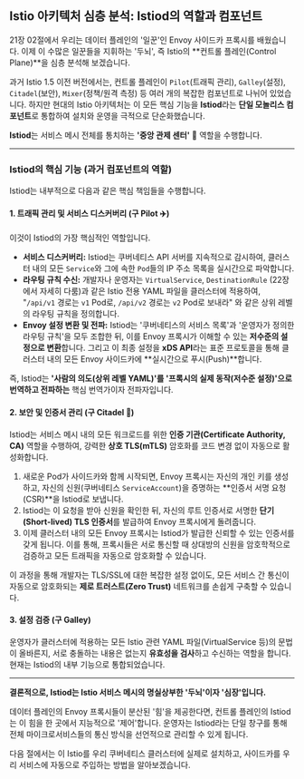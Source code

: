 ## Istio 아키텍처 심층 분석: Istiod의 역할과 컴포넌트

21장 02절에서 우리는 데이터 플레인의 '일꾼'인 Envoy 사이드카 프록시를 배웠습니다. 이제 이 수많은 일꾼들을 지휘하는 '두뇌', 즉 Istio의 **컨트롤 플레인(Control Plane)**을 심층 분석해 보겠습니다.

과거 Istio 1.5 이전 버전에서는, 컨트롤 플레인이 `Pilot`(트래픽 관리), `Galley`(설정), `Citadel`(보안), `Mixer`(정책/원격 측정) 등 여러 개의 복잡한 컴포넌트로 나뉘어 있었습니다. 하지만 현대의 Istio 아키텍처는 이 모든 핵심 기능을 **Istiod**라는 **단일 모놀리스 컴포넌트**로 통합하여 설치와 운영을 극적으로 단순화했습니다.

**Istiod**는 서비스 메시 전체를 통치하는 **'중앙 관제 센터'** 🚀 역할을 수행합니다.



---

### Istiod의 핵심 기능 (과거 컴포넌트의 역할)

Istiod는 내부적으로 다음과 같은 핵심 책임들을 수행합니다.

#### 1. 트래픽 관리 및 서비스 디스커버리 (구 Pilot ✈️)

이것이 Istiod의 가장 핵심적인 역할입니다.
* **서비스 디스커버리:** Istiod는 쿠버네티스 API 서버를 지속적으로 감시하여, 클러스터 내의 모든 `Service`와 그에 속한 `Pod`들의 IP 주소 목록을 실시간으로 파악합니다.
* **라우팅 규칙 수신:** 개발자나 운영자는 `VirtualService`, `DestinationRule` (22장에서 자세히 다룸)과 같은 Istio 전용 YAML 파일을 클러스터에 적용하여, "`/api/v1` 경로는 `v1` Pod로, `/api/v2` 경로는 `v2` Pod로 보내라" 와 같은 상위 레벨의 라우팅 규칙을 정의합니다.
* **Envoy 설정 변환 및 전파:** Istiod는 '쿠버네티스의 서비스 목록'과 '운영자가 정의한 라우팅 규칙'을 모두 조합한 뒤, 이를 Envoy 프록시가 이해할 수 있는 **저수준의 설정으로 변환**합니다. 그리고 이 최종 설정을 **xDS API**라는 표준 프로토콜을 통해 클러스터 내의 모든 Envoy 사이드카에 **실시간으로 푸시(Push)**합니다.

즉, Istiod는 **'사람의 의도(상위 레벨 YAML)'를 '프록시의 실제 동작(저수준 설정)'으로 번역하고 전파하는** 핵심 번역가이자 전파자입니다.

#### 2. 보안 및 인증서 관리 (구 Citadel 🏰)

Istiod는 서비스 메시 내의 모든 워크로드를 위한 **인증 기관(Certificate Authority, CA)** 역할을 수행하여, 강력한 **상호 TLS(mTLS)** 암호화를 코드 변경 없이 자동으로 활성화합니다.
1.  새로운 Pod가 사이드카와 함께 시작되면, Envoy 프록시는 자신의 개인 키를 생성하고, 자신의 신원(쿠버네티스 `ServiceAccount`)을 증명하는 **인증서 서명 요청(CSR)**을 Istiod로 보냅니다.
2.  Istiod는 이 요청을 받아 신원을 확인한 뒤, 자신의 루트 인증서로 서명한 **단기(Short-lived) TLS 인증서**를 발급하여 Envoy 프록시에게 돌려줍니다.
3.  이제 클러스터 내의 모든 Envoy 프록시는 Istiod가 발급한 신뢰할 수 있는 인증서를 갖게 됩니다. 이를 통해, 프록시들은 서로 통신할 때 상대방의 신원을 암호학적으로 검증하고 모든 트래픽을 자동으로 암호화할 수 있습니다.

이 과정을 통해 개발자는 TLS/SSL에 대한 복잡한 설정 없이도, 모든 서비스 간 통신이 자동으로 암호화되는 **제로 트러스트(Zero Trust)** 네트워크를 손쉽게 구축할 수 있습니다.

#### 3. 설정 검증 (구 Galley)

운영자가 클러스터에 적용하는 모든 Istio 관련 YAML 파일(VirtualService 등)의 문법이 올바른지, 서로 충돌하는 내용은 없는지 **유효성을 검사**하고 수신하는 역할을 합니다. 현재는 Istiod의 내부 기능으로 통합되었습니다.

---

**결론적으로, Istiod는 Istio 서비스 메시의 명실상부한 '두뇌'이자 '심장'입니다.**

데이터 플레인의 Envoy 프록시들이 분산된 '힘'을 제공한다면, 컨트롤 플레인의 Istiod는 이 힘을 한 곳에서 지능적으로 '제어'합니다. 운영자는 Istiod라는 단일 창구를 통해 전체 마이크로서비스들의 통신 방식을 선언적으로 관리할 수 있게 됩니다.

다음 절에서는 이 Istio를 우리 쿠버네티스 클러스터에 실제로 설치하고, 사이드카를 우리 서비스에 자동으로 주입하는 방법을 알아보겠습니다.
